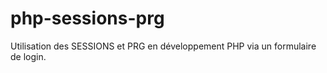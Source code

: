 # php-sessions-prg
Utilisation des SESSIONS et PRG en développement PHP via un formulaire de login.
